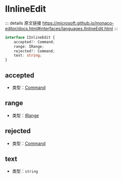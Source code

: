# IInlineEdit
        
::: details 原文链接
https://microsoft.github.io/monaco-editor/docs.html#interfaces/languages.IInlineEdit.html
:::

```ts
interface IInlineEdit {
    accepted?: Command;
    range: IRange;
    rejected?: Command;
    text: string;
}
```

## accepted
- 类型：[Command](/api/languages/Command.md)
## range
- 类型：[IRange](/api/IRange.md)
## rejected
- 类型：[Command](/api/languages/Command.md)
## text
- 类型：`string`